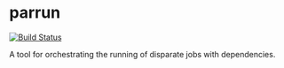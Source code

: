 parrun
======
[![Build Status](https://travis-ci.org/IanCal/parrun.png?branch=master)](https://travis-ci.org/IanCal/parrun)

A tool for orchestrating the running of disparate jobs with dependencies.
